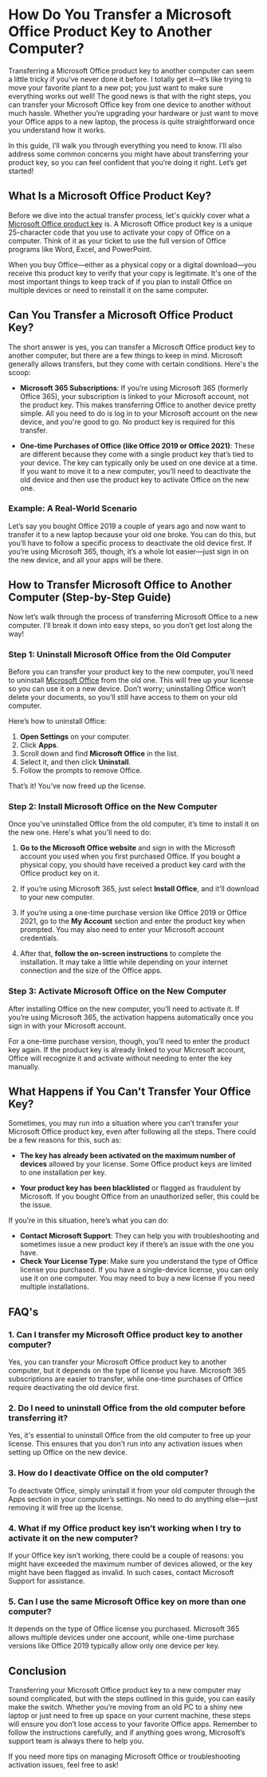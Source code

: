 # How Do You Transfer a Microsoft Office Product Key to Another Computer?

Transferring a Microsoft Office product key to another computer can seem a little tricky if you’ve never done it before. I totally get it—it’s like trying to move your favorite plant to a new pot; you just want to make sure everything works out well! The good news is that with the right steps, you can transfer your Microsoft Office key from one device to another without much hassle. Whether you’re upgrading your hardware or just want to move your Office apps to a new laptop, the process is quite straightforward once you understand how it works.

In this guide, I’ll walk you through everything you need to know. I’ll also address some common concerns you might have about transferring your product key, so you can feel confident that you’re doing it right. Let’s get started!

## What Is a Microsoft Office Product Key?

Before we dive into the actual transfer process, let's quickly cover what a [Microsoft Office product key](https://microsoftprokey.com/) is. A Microsoft Office product key is a unique 25-character code that you use to activate your copy of Office on a computer. Think of it as your ticket to use the full version of Office programs like Word, Excel, and PowerPoint. 

When you buy Office—either as a physical copy or a digital download—you receive this product key to verify that your copy is legitimate. It's one of the most important things to keep track of if you plan to install Office on multiple devices or need to reinstall it on the same computer.

## Can You Transfer a Microsoft Office Product Key?

The short answer is yes, you can transfer a Microsoft Office product key to another computer, but there are a few things to keep in mind. Microsoft generally allows transfers, but they come with certain conditions. Here's the scoop:

- **Microsoft 365 Subscriptions**: If you’re using Microsoft 365 (formerly Office 365), your subscription is linked to your Microsoft account, not the product key. This makes transferring Office to another device pretty simple. All you need to do is log in to your Microsoft account on the new device, and you're good to go. No product key is required for this transfer.
  
- **One-time Purchases of Office (like Office 2019 or Office 2021)**: These are different because they come with a single product key that’s tied to your device. The key can typically only be used on one device at a time. If you want to move it to a new computer, you’ll need to deactivate the old device and then use the product key to activate Office on the new one.

### Example: A Real-World Scenario

Let’s say you bought Office 2019 a couple of years ago and now want to transfer it to a new laptop because your old one broke. You can do this, but you’ll have to follow a specific process to deactivate the old device first. If you’re using Microsoft 365, though, it’s a whole lot easier—just sign in on the new device, and all your apps will be there.

## How to Transfer Microsoft Office to Another Computer (Step-by-Step Guide)

Now let’s walk through the process of transferring Microsoft Office to a new computer. I’ll break it down into easy steps, so you don’t get lost along the way!

### Step 1: Uninstall Microsoft Office from the Old Computer

Before you can transfer your product key to the new computer, you’ll need to uninstall [Microsoft Office](https://microsoftprokey.com/product/office-2024-pro-plus-special-offer/) from the old one. This will free up your license so you can use it on a new device. Don’t worry; uninstalling Office won’t delete your documents, so you’ll still have access to them on your old computer.

Here’s how to uninstall Office:

1. **Open Settings** on your computer.
2. Click **Apps**.
3. Scroll down and find **Microsoft Office** in the list.
4. Select it, and then click **Uninstall**.
5. Follow the prompts to remove Office.

That’s it! You’ve now freed up the license.

### Step 2: Install Microsoft Office on the New Computer

Once you’ve uninstalled Office from the old computer, it’s time to install it on the new one. Here's what you'll need to do:

1. **Go to the Microsoft Office website** and sign in with the Microsoft account you used when you first purchased Office. If you bought a physical copy, you should have received a product key card with the Office product key on it.
  
2. If you’re using Microsoft 365, just select **Install Office**, and it’ll download to your new computer.
  
3. If you’re using a one-time purchase version like Office 2019 or Office 2021, go to the **My Account** section and enter the product key when prompted. You may also need to enter your Microsoft account credentials.

4. After that, **follow the on-screen instructions** to complete the installation. It may take a little while depending on your internet connection and the size of the Office apps.

### Step 3: Activate Microsoft Office on the New Computer

After installing Office on the new computer, you’ll need to activate it. If you’re using Microsoft 365, the activation happens automatically once you sign in with your Microsoft account.

For a one-time purchase version, though, you’ll need to enter the product key again. If the product key is already linked to your Microsoft account, Office will recognize it and activate without needing to enter the key manually.

## What Happens if You Can't Transfer Your Office Key?

Sometimes, you may run into a situation where you can’t transfer your Microsoft Office product key, even after following all the steps. There could be a few reasons for this, such as:

- **The key has already been activated on the maximum number of devices** allowed by your license. Some Office product keys are limited to one installation per key.
  
- **Your product key has been blacklisted** or flagged as fraudulent by Microsoft. If you bought Office from an unauthorized seller, this could be the issue.

If you’re in this situation, here’s what you can do:

- **Contact Microsoft Support**: They can help you with troubleshooting and sometimes issue a new product key if there’s an issue with the one you have.
- **Check Your License Type**: Make sure you understand the type of Office license you purchased. If you have a single-device license, you can only use it on one computer. You may need to buy a new license if you need multiple installations.

## FAQ's

### 1. Can I transfer my Microsoft Office product key to another computer?

Yes, you can transfer your Microsoft Office product key to another computer, but it depends on the type of license you have. Microsoft 365 subscriptions are easier to transfer, while one-time purchases of Office require deactivating the old device first.

### 2. Do I need to uninstall Office from the old computer before transferring it?

Yes, it's essential to uninstall Office from the old computer to free up your license. This ensures that you don’t run into any activation issues when setting up Office on the new device.

### 3. How do I deactivate Office on the old computer?

To deactivate Office, simply uninstall it from your old computer through the Apps section in your computer’s settings. No need to do anything else—just removing it will free up the license.

### 4. What if my Office product key isn’t working when I try to activate it on the new computer?

If your Office key isn’t working, there could be a couple of reasons: you might have exceeded the maximum number of devices allowed, or the key might have been flagged as invalid. In such cases, contact Microsoft Support for assistance.

### 5. Can I use the same Microsoft Office key on more than one computer?

It depends on the type of Office license you purchased. Microsoft 365 allows multiple devices under one account, while one-time purchase versions like Office 2019 typically allow only one device per key.

## Conclusion

Transferring your Microsoft Office product key to a new computer may sound complicated, but with the steps outlined in this guide, you can easily make the switch. Whether you’re moving from an old PC to a shiny new laptop or just need to free up space on your current machine, these steps will ensure you don’t lose access to your favorite Office apps. Remember to follow the instructions carefully, and if anything goes wrong, Microsoft’s support team is always there to help you.

If you need more tips on managing Microsoft Office or troubleshooting activation issues, feel free to ask!

